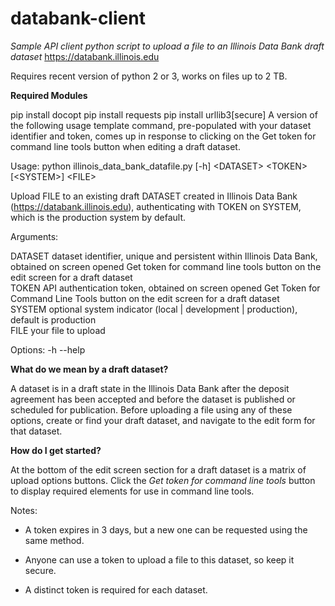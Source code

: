 # databank-client

*Sample API client python script to upload a file to an Illinois Data Bank draft dataset*
https://databank.illinois.edu

Requires recent version of python 2 or 3, works on files up to 2 TB.

**Required Modules**

pip install docopt
pip install requests
pip install urllib3\[secure]
A version of the following usage template command, pre-populated with your dataset identifier and token, comes up in response to clicking on the Get token for command line tools button when editing a draft dataset.

  Usage:
      python illinois_data_bank_datafile.py [-h] \<DATASET> \<TOKEN> \[\<SYSTEM>\] \<FILE> 

  Upload FILE to an existing draft DATASET created in Illinois Data Bank (https://databank.illinois.edu), authenticating with TOKEN on SYSTEM, which is the production system by default.

  Arguments:
    
   DATASET   dataset identifier, unique and persistent within Illinois Data Bank, obtained on screen opened Get token for command line tools button on the edit screen for a draft dataset  
   TOKEN     API authentication token, obtained on screen opened Get Token for Command Line Tools button on the edit screen for a draft dataset  
   SYSTEM    optional system indicator (local | development | production), default is production  
   FILE      your file to upload

  Options:
    -h --help


**What do we mean by a draft dataset?**

A dataset is in a draft state in the Illinois Data Bank after the deposit agreement has been accepted and before the dataset is published or scheduled for publication. Before uploading a file using any of these options, create or find your draft dataset, and navigate to the edit form for that dataset.

**How do I get started?**

At the bottom of the edit screen section for a draft dataset is a matrix of upload options buttons. 
Click the *Get token for command line tools* button to display required elements for use in command line tools.

Notes:

* A token expires in 3 days, but a new one can be requested using the same method.

* Anyone can use a token to upload a file to this dataset, so keep it secure.

* A distinct token is required for each dataset.